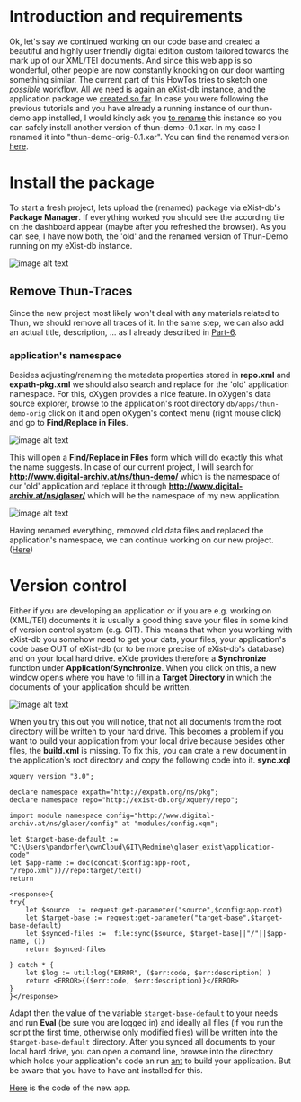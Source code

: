 # Introduction and requirements

Ok, let's say we continued working on our code base and created a beautiful and highly user friendly digital edition custom tailored towards the mark up of our XML/TEI documents. And since this web app is so wonderful, other people are now constantly knocking on our door wanting something similar. The current part of this HowTos tries to sketch one *possible* workflow.
All we need is again an eXist-db instance, and the application package we [created so far](/downloads/part-10/thun-demo-0.1.xar). In case you were following the previous tutorials and you have already a running instance of our thun-demo app installed, I would kindly ask you [to rename](../part-6-rename-the-app) this instance so you can safely install another version of thun-demo-0.1.xar. In my case I renamed it into "thun-demo-orig-0.1.xar". You can find the renamed version [here](/downloads/part-11/thun-demo-orig-0.1.xar).

# Install the package

To start a fresh project, lets upload the (renamed) package via eXist-db's **Package Manager**. If everything worked you should see the according tile on the dashboard appear (maybe after you refreshed the browser). As you can see, I have now both, the 'old' and the renamed version of Thun-Demo running on my eXist-db instance.

![image alt text](/images/part-11/image_0.jpg)

## Remove Thun-Traces

Since the new project most likely won't deal with any materials related to Thun, we should remove all traces of it. In the same step, we can also add an actual title, description, ... as I already described in [Part-6](../part-6-rename-the-app). 

### application's namespace

Besides adjusting/renaming the metadata properties stored in **repo.xml** and **expath-pkg.xml** we should also search and replace for the 'old' application namespace. For this, oXygen provides a nice feature. In oXygen's data source explorer, browse to the application's root directory `db/apps/thun-demo-orig` click on it and open oXygen's context menu (right mouse click) and go to **Find/Replace in Files**. 

![image alt text](/images/part-11/image_1.jpg)

This will open a **Find/Replace in Files** form which will do exactly this what the name suggests. In case of our current project, I will search for **http://www.digital-archiv.at/ns/thun-demo/** which is the namespace of our 'old' application and replace it through **http://www.digital-archiv.at/ns/glaser/** which will be the namespace of my new application. 

![image alt text](/images/part-11/image_2.jpg)

Having renamed everything, removed old data files and replaced the application's namespace, we can continue working on our new project. ([Here]())

# Version control

Either if you are developing an application or if you are e.g. working on (XML/TEI) documents it is usually a good thing save your files in some kind of version control system (e.g. GIT). This means that when you working with eXist-db you somehow need to get your data, your files, your application's code base OUT of eXist-db (or to be more precise of eXist-db's database) and on your local hard drive. eXide provides therefore a **Synchronize** function under **Application/Synchronize**. When you click on this, a new window opens where you have to fill in a **Target Directory** in which the documents of your application should be written. 

![image alt text](/images/part-11/image_3.jpg)

When you try this out you will notice, that not all  documents from the root directory will be written to your hard drive. This becomes a problem if you want to build your application from your local drive because besides other files, the **build.xml** is missing. To fix this, you can crate a new document in the application's root directory and copy the following code into it. 
**sync.xql**

```xquery
xquery version "3.0";

declare namespace expath="http://expath.org/ns/pkg";
declare namespace repo="http://exist-db.org/xquery/repo";

import module namespace config="http://www.digital-archiv.at/ns/glaser/config" at "modules/config.xqm";

let $target-base-default := "C:\Users\pandorfer\ownCloud\GIT\Redmine\glaser_exist\application-code"
let $app-name := doc(concat($config:app-root, "/repo.xml"))//repo:target/text()
return 

<response>{
try{
    let $source  := request:get-parameter("source",$config:app-root)
    let $target-base := request:get-parameter("target-base",$target-base-default)
    let $synced-files :=  file:sync($source, $target-base||"/"||$app-name, ()) 
    return $synced-files
    
} catch * {
    let $log := util:log("ERROR", ($err:code, $err:description) )
    return <ERROR>{($err:code, $err:description)}</ERROR>
}
}</response>
```

Adapt then the value of the variable `$target-base-default` to your needs and run **Eval** (be sure you are logged in) and ideally all files (if you run the script the first time, otherwise only modified files) will be written into the `$target-base-default` directory.
After you synced all documents to your local hard drive, you can open a comand line, browse into the directory which holds your application's code an run [ant](http://ant.apache.org/) to build your application. But be aware that you have to have ant installed for this. 

[Here](/downloads/part-10/glaser-text-app-0.1.xar) is the code of the new app.